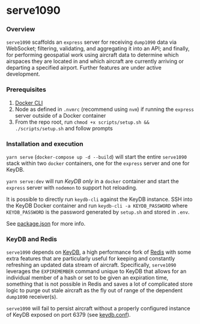 # serve1090

### Overview

`serve1090` scaffolds an `express` server for receiving `dump1090` data via WebSocket; filtering, validating, and aggregating it into an API; and finally, for performing geospatial work using aircraft data to determine which airspaces they are located in and which aircraft are currently arriving or departing a specified airport. Further features are under active development.

### Prerequisites

1. [Docker CLI](https://docs.docker.com/get-docker/)
2. Node as defined in `.nvmrc` (recommend using `nvm`) if running the `express` server outside of a Docker container
3. From the repo root, run `chmod +x scripts/setup.sh && ./scripts/setup.sh` and follow prompts

### Installation and execution

`yarn serve` (`docker-compose up -d --build`) will start the entire `serve1090` stack within two `docker` containers, one for the `express` server and one for KeyDB.

`yarn serve:dev` will run *KeyDB only* in a `docker` container and start the `express` server with `nodemon` to support hot reloading.

It is possible to directly run `keydb-cli` against the KeyDB instance. SSH into the KeyDB Docker container and run `keydb-cli -a KEYDB_PASSWORD` where `KEYDB_PASSWORD` is the password generated by `setup.sh` and stored in `.env`.

See [package.json](package.json) for more info.

### KeyDB and Redis

`serve1090` depends on [KeyDB](https://github.com/JohnSully/KeyDB), a high performance fork of [Redis](https://github.com/redis/redis) with some extra features that are particularly useful for keeping and constantly refreshing an updated data stream of aircraft. Specifically, `serve1090` leverages the `EXPIREMEMBER` command unique to KeyDB that allows for an individual member of a hash or set to be given an expiration time, something that is not possible in Redis and saves a lot of complicated store logic to purge out stale aircraft as the fly out of range of the dependent `dump1090` receiver(s).

`serve1090` will fail to persist aircraft without a properly configured instance of KeyDB exposed on port 6379 (see [keydb.conf](keydb.conf)). 